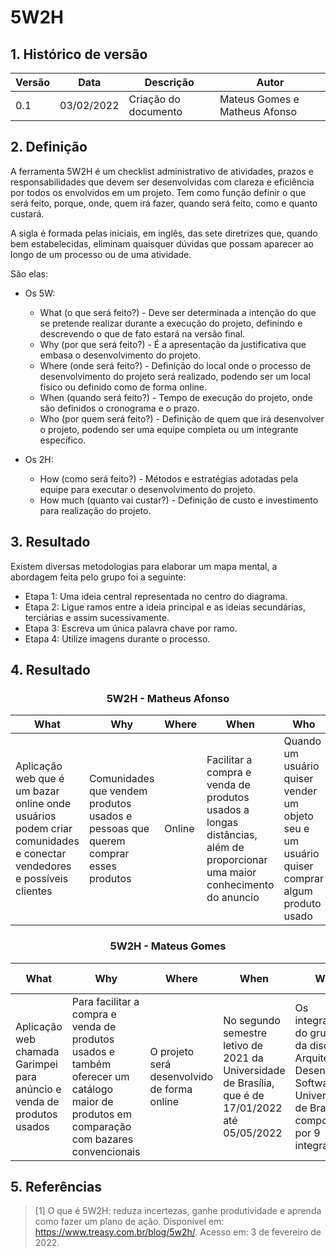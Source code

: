 # 5W2H

## 1. Histórico de versão

<center>

| Versão | Data       | Descrição                                           | Autor        |
| ------ | ---------- | --------------------------------------------------- | ------------ |
| 0.1    | 03/02/2022 | Criação do documento                                | Mateus Gomes e Matheus Afonso |

</center>

## 2. Definição

A ferramenta 5W2H é um checklist administrativo de atividades, prazos e responsabilidades que devem ser desenvolvidas com clareza e eficiência por todos os envolvidos em um projeto. Tem como função definir o que será feito, porque, onde, quem irá fazer, quando será feito, como e quanto custará.

A sigla é formada pelas iniciais, em inglês, das sete diretrizes que, quando bem estabelecidas, eliminam quaisquer dúvidas que possam aparecer ao longo de um processo ou de uma atividade.

São elas:

- Os 5W:
  - What (o que será feito?) - Deve ser determinada a intenção do que se pretende realizar durante a execução do projeto, definindo e descrevendo o que de fato estará na versão final.
  - Why (por que será feito?) - É a apresentação da justificativa que embasa o desenvolvimento do projeto.
  - Where (onde será feito?) - Definição do local onde o processo de desenvolvimento do projeto será realizado, podendo ser um local físico ou definido como de forma online.
  - When (quando será feito?) - Tempo de execução do projeto, onde são definidos o cronograma e o prazo.
  - Who (por quem será feito?) - Definição de quem que irá desenvolver o projeto, podendo ser uma equipe completa ou um integrante específico.

- Os 2H:
  - How (como será feito?) - Métodos e estratégias adotadas pela equipe para executar o desenvolvimento do projeto.
  - How much (quanto vai custar?) - Definição de custo e investimento para realização do projeto.


## 3. Resultado

Existem diversas metodologias para elaborar um mapa mental, a abordagem feita pelo grupo foi a seguinte:

- Etapa 1: Uma ideia central representada no centro do diagrama.
- Etapa 2: Ligue ramos entre a ideia principal e as ideias secundárias, terciárias e assim sucessivamente.
- Etapa 3: Escreva um única palavra chave por ramo.
- Etapa 4: Utilize imagens durante o processo.

## 4. Resultado

<center>

### 5W2H - Matheus Afonso
| What | Why | Where | When | Who | How | How much |
| ---- | --- | ----- | ---- | --- | --- | -------- |
| Aplicação web que é um bazar online onde usuários podem criar comunidades e conectar vendedores e possíveis clientes | Comunidades que vendem produtos usados e pessoas que querem comprar esses produtos | Online | Facilitar a compra e venda de produtos usados a longas distâncias, além de proporcionar uma maior conhecimento do anuncio | Quando um usuário quiser vender um objeto seu e um usuário quiser comprar algum produto usado | Acessando a aplicação e anunciando/comprando o produto | O aplicativo é gratuito para anunciar produtos, porém cabe ao usuário pagar o valor do produto em que está interessado |

### 5W2H - Mateus Gomes
| What | Why | Where | When | Who | How | How much |
| ---- | --- | ----- | ---- | --- | --- | -------- |
| Aplicação web chamada Garimpei para anúncio e venda de produtos usados | Para facilitar a compra e venda de produtos usados e também oferecer um catálogo maior de produtos em comparação com bazares convencionais | O projeto será desenvolvido de forma online | No segundo semestre letivo de 2021 da Universidade de Brasília, que é de 17/01/2022 até 05/05/2022 | Os integrantes do grupo 5 da disciplina Arquitetura e Desenho de Software da Universidade de Brasília, composto por 9 integrantes | Utilizando métodos ágeis | O custo do projeto será o tempo destinado para a disciplina por parte dos membros do grupo |

</center>

## 5. Referências

> [1] O que é 5W2H: reduza incertezas, ganhe produtividade e aprenda como fazer um plano de ação. Disponível em: <https://www.treasy.com.br/blog/5w2h/>. Acesso em: 3 de fevereiro de 2022.